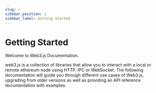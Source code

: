 ```yaml
---
slug: /
sidebar_position: 1
sidebar_label: Getting Started
---
```


# Getting Started

Welcome to Web3.js Documentation.

web3.js is a collection of libraries that allow you to interact with a local or remote ethereum node using HTTP, IPC or WebSocket.
The following documentation will guide you through different use cases of Web3.js, upgrading from older versions as well as providing an API reference documentation with examples.
